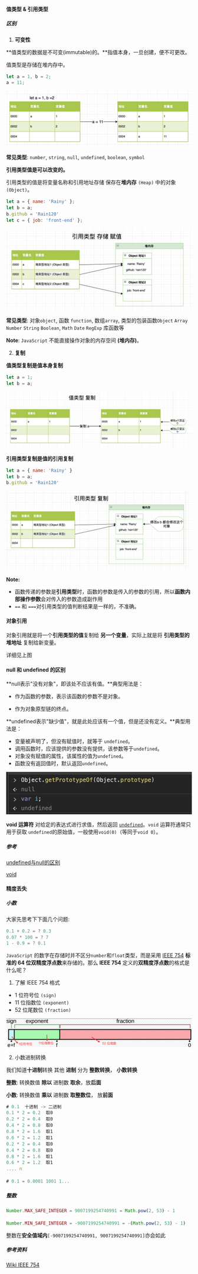 #### 值类型 & 引用类型

##### 区别

1. **可变性**

**值类型的数据是不可变(immutable)的。**指值本身，一旦创建，便不可更改。

值类型是存储在堆内存中。

```javascript
let a = 1, b = 2;
a = 11;
```



![value-assignment.png](./images/value-assignment.png)

**常见类型**: `number`, `string`, `null`, `undefined`, `boolean`, `symbol`

**引用类型值是可以改变的。**

引用类型的值是将变量名称和引用地址存储 保存在**堆内存** `(Heap)` 中的对象 `(Object)`。

```javascript
let a = { name: 'Rainy' };
let b = a;
b.github = 'Rain120'
let c = { job: 'front-end' };
```

![reference-assignment.png](./images/reference-assignment.png)

**常见类型**: 对象`object`, 函数 `function`, 数组`array`, 类型的包装函数`Object` `Array` `Number`  `String` `Boolean`,  `Math` `Date` `RegExp` 库函数等

**Note**: `JavaScript` 不能直接操作对象的内存空间 **(堆内存)**。

2. **复制**

**值类型复制是值本身复制**

```javascript
let a = 1;
let b = a;
```

![value-copy.png](./images/value-copy.png)

**引用类型复制是值的引用复制**

```javascript
let a = { name: 'Rainy' }
let b = a;
b.github = 'Rain120'
```

![reference-copy.png](./images/reference-copy.png)

**Note:**

- 函数传递的参数是**引用类型**时，函数的参数是传入的参数的引用，所以**函数内部操作参数**会对传入的参数造成副作用
- `==` 和 `===`对引用类型的值判断结果是一样的，不准确。

#### 对象引用

对象引用就是将一个**引用类型的值**复制给 **另一个变量**，实际上就是将 **引用类型的堆地址** 复制给新变量。

详细见上图

#### null 和 undefined 的区别

**null表示"没有对象"，即该处不应该有值。**典型用法是：

- 作为函数的参数，表示该函数的参数不是对象。

- 作为对象原型链的终点。

**undefined表示"缺少值"，就是此处应该有一个值，但是还没有定义。**典型用法是：

- 变量被声明了，但没有赋值时，就等于 `undefined`。
- 调用函数时，应该提供的参数没有提供，该参数等于`undefined`。
- 对象没有赋值的属性，该属性的值为`undefined`。
- 函数没有返回值时，默认返回`undefined`。

![undefined-vs-null.png](./images/undefined-vs-null.png)

**void 运算符** 对给定的表达式进行求值，然后返回 [`undefined`](https://developer.mozilla.org/zh-CN/docs/Web/JavaScript/Reference/Global_Objects/undefined)。`void` 运算符通常只用于获取 `undefined`的原始值，一般使用`void(0)`（等同于`void 0`）。

##### 参考

[undefined与null的区别](https://www.ruanyifeng.com/blog/2014/03/undefined-vs-null.html)

[void](https://developer.mozilla.org/zh-CN/docs/Web/JavaScript/Reference/Operators/void)

#### 精度丢失

##### 小数

大家先思考下下面几个问题:

```javascript
0.1 + 0.2 = ? 0.3
0.07 * 100 = ? 7
1 - 0.9 = ? 0.1
```

`JavaScript` 的数字在存储时并不区分`number`和`float`类型，而是采用 [IEEE 754](https://zh.wikipedia.org/zh-cn/IEEE_754) **标准的 64 位双精度浮点数**来存储的。那么 **IEEE 754** 定义的**双精度浮点数**的格式是什么呢？

1. 了解 IEEE 754 格式

- 1 位符号位 `(sign)`
- 11 位指数位 `(exponent)`
- 52 位尾数位 `(fraction)`

![accurate.png](./images/accurate.png)

2. 小数进制转换

我们知道**十进制**转换 其他 **进制** 分为 **整数转换**， **小数转换**

**整数**: 转换数值 **除以** 进制数 **取余**，放**后面**

**小数**: 转换数值 **乘以** 进制数 **取整数位**， 放**前面**

```javascript
# 0.1  十进制 -> 二进制
0.1 * 2 = 0.2  取0
0.2 * 2 = 0.4  取0
0.4 * 2 = 0.8  取0
0.8 * 2 = 1.6  取1
0.6 * 2 = 1.2  取1
0.2 * 2 = 0.4  取0
0.4 * 2 = 0.8  取0
0.8 * 2 = 1.6  取1
0.6 * 2 = 1.2  取1
.... n

# 0.1 = 0.0001 1001 1...
```

##### 整数

```javascript
Number.MAX_SAFE_INTEGER = 9007199254740991 = Math.pow(2, 53) - 1

Number.MIN_SAFE_INTEGER = -9007199254740991 = -(Math.pow(2, 53) - 1)
```

整数在**安全值域内**`[-9007199254740991, 9007199254740991]`亦会如此

##### 参考资料

[Wiki IEEE 754](https://zh.wikipedia.org/zh-cn/IEEE_754)

